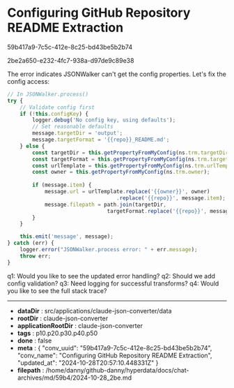 # Configuring GitHub Repository README Extraction

59b417a9-7c5c-412e-8c25-bd43be5b2b74

2be2a650-e232-4fc7-938a-d97de9c89e38

 The error indicates JSONWalker can't get the config properties. Let's fix the config access:

```javascript
// In JSONWalker.process()
try {
    // Validate config first
    if (!this.configKey) {
        logger.debug('No config key, using defaults');
        // Set reasonable defaults
        message.targetDir = 'output';
        message.targetFormat = '{{repo}}_README.md';
    } else {
        const targetDir = this.getPropertyFromMyConfig(ns.trm.targetDir);
        const targetFormat = this.getPropertyFromMyConfig(ns.trm.targetFormat);
        const urlTemplate = this.getPropertyFromMyConfig(ns.trm.urlTemplate);
        const owner = this.getPropertyFromMyConfig(ns.trm.owner);
        
        if (message.item) {
            message.url = urlTemplate.replace('{{owner}}', owner)
                                   .replace('{{repo}}', message.item);
            message.filepath = path.join(targetDir, 
                                targetFormat.replace('{{repo}}', message.item));
        }
    }

    this.emit('message', message);
} catch (err) {
    logger.error("JSONWalker.process error: " + err.message);
    throw err;
}
```

q1: Would you like to see the updated error handling?
q2: Should we add config validation?
q3: Need logging for successful transforms?
q4: Would you like to see the full stack trace?

---

* **dataDir** : src/applications/claude-json-converter/data
* **rootDir** : claude-json-converter
* **applicationRootDir** : claude-json-converter
* **tags** : p10.p20.p30.p40.p50
* **done** : false
* **meta** : {
  "conv_uuid": "59b417a9-7c5c-412e-8c25-bd43be5b2b74",
  "conv_name": "Configuring GitHub Repository README Extraction",
  "updated_at": "2024-10-28T20:57:10.448331Z"
}
* **filepath** : /home/danny/github-danny/hyperdata/docs/chat-archives/md/59b4/2024-10-28_2be.md
